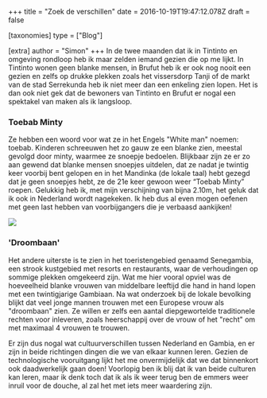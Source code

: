+++
title = "Zoek de verschillen"
date = 2016-10-19T19:47:12.078Z
draft = false

[taxonomies]
type = ["Blog"]

[extra]
author = "Simon"
+++
In de twee maanden dat ik in Tintinto en omgeving rondloop heb ik maar zelden iemand gezien die op me lijkt. In Tintinto wonen geen blanke mensen, in Brufut heb ik er ook nog nooit een gezien en zelfs op drukke plekken zoals het vissersdorp Tanji of de markt van de stad Serrekunda heb ik niet meer dan een enkeling zien lopen. Het is dan ook niet gek dat de bewoners van Tintinto en Brufut er nogal een spektakel van maken als ik langsloop.<!-- more -->

### Toebab Minty

Ze hebben een woord voor wat ze in het Engels "White man" noemen: toebab. Kinderen schreeuwen het zo gauw ze een blanke zien, meestal gevolgd door minty, waarmee ze snoepje bedoelen. Blijkbaar zijn ze er zo aan gewend dat blanke mensen snoepjes uitdelen, dat ze nadat je twintig keer voorbij bent gelopen en in het Mandinka (de lokale taal) hebt gezegd dat je geen snoepjes hebt, ze de 21e keer gewoon weer “Toebab Minty” roepen. Gelukkig heb ik, met mijn verschijning van bijna 2.10m, het geluk dat ik ook in Nederland wordt nagekeken. Ik heb dus al even mogen oefenen met geen last hebben van voorbijgangers die je verbaasd aankijken!

![](https://res.cloudinary.com/bonfari/image/upload/c_fill,f_auto,q_auto,w_768/v1602101343/blog/Blog4.jpg)

### 'Droombaan'

Het andere uiterste is te zien in het toeristengebied genaamd Senegambia, een strook kustgebied met resorts en restaurants, waar de verhoudingen op sommige plekken omgekeerd zijn. Wat me hier vooral opviel was de hoeveelheid blanke vrouwen van middelbare leeftijd die hand in hand lopen met een twintigjarige Gambiaan. Na wat onderzoek bij de lokale bevolking blijkt dat veel jonge mannen trouwen met een Europese vrouw als "droombaan" zien. Ze willen er zelfs een aantal diepgewortelde traditionele rechten voor inleveren, zoals heerschappij over de vrouw of het "recht" om met maximaal 4 vrouwen te trouwen.

Er zijn dus nogal wat cultuurverschillen tussen Nederland en Gambia, en er zijn in beide richtingen dingen die we van elkaar kunnen leren. Gezien de technologische vooruitgang lijkt het me onvermijdelijk dat we dat binnenkort ook daadwerkelijk gaan doen! Voorlopig ben ik blij dat ik van beide culturen kan leren, maar ik denk toch dat ik als ik weer terug ben de emmers weer inruil voor de douche, al zal het met iets meer waardering zijn.